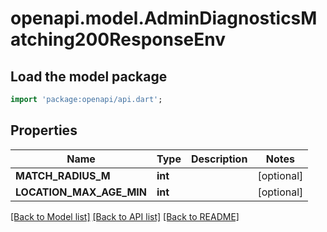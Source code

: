 # openapi.model.AdminDiagnosticsMatching200ResponseEnv

## Load the model package
```dart
import 'package:openapi/api.dart';
```

## Properties
Name | Type | Description | Notes
------------ | ------------- | ------------- | -------------
**MATCH_RADIUS_M** | **int** |  | [optional] 
**LOCATION_MAX_AGE_MIN** | **int** |  | [optional] 

[[Back to Model list]](../README.md#documentation-for-models) [[Back to API list]](../README.md#documentation-for-api-endpoints) [[Back to README]](../README.md)



